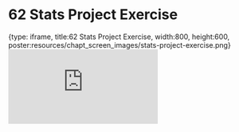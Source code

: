 # 62 Stats Project Exercise
 
{type: iframe, title:62 Stats Project Exercise, width:800, height:600, poster:resources/chapt_screen_images/stats-project-exercise.png}
![](https://datatrail-jhu.github.io/DataTrail_ReOrg/no_toc/stats-project-exercise.html)
 

 
